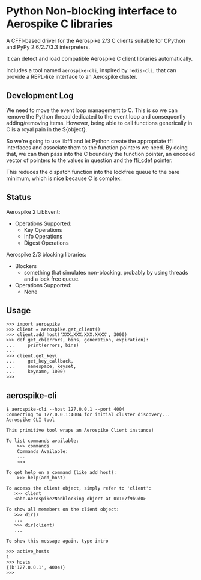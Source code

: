 Python Non-blocking interface to Aerospike C libraries
================

A CFFI-based driver for the Aerospike 2/3 C clients suitable for CPython and PyPy 2.6/2.7/3.3 interpreters.

It can detect and load compatible Aerospike C client libraries automatically.

Includes a tool named ```aerospike-cli```, inspired by ```redis-cli```, that can provide a REPL-like interface to an Aerospike cluster.


Development Log
-----

We need to move the event loop management to C. This is so we can remove the Python thread dedicated to the event loop and consequently adding/removing items. However, being able to call functions generically in C is a royal pain in the ${object}.

So we're going to use libffi and let Python create the appropriate ffi interfaces and associate them to the function pointers we need. By doing that, we can then pass into the C boundary the function pointer, an encoded vector of pointers to the values in question and the ffi_cdef pointer.

This reduces the dispatch function into the lockfree queue to the bare minimum, which is nice because C is complex.


Status
-----

Aerospike 2 LibEvent:

* Operations Supported:
    * Key Operations
    * Info Operations
    * Digest Operations

Aerospike 2/3 blocking libraries:

* Blockers
    * something that simulates non-blocking, probably by using threads and a lock free queue.
* Operations Supported:
    * None


Usage
-----

```
>>> import aerospike
>>> client = aerospike.get_client()
>>> client.add_host('XXX.XXX.XXX.XXXX', 3000)
>>> def get_cb(errors, bins, generation, expiration):
...     print(errors, bins)
... 
>>> client.get_key(
...     get_key_callback,
...     namespace, keyset,
...     keyname, 1000)
>>>
```


aerospike-cli
-------------

```
$ aerospike-cli --host 127.0.0.1 --port 4004
Connecting to 127.0.0.1:4004 for initial cluster discovery...
Aerospike CLI tool

This primitive tool wraps an Aerospike Client instance!

To list commands available:
    >>> commands
    Commands Available:
    ...
    >>>

To get help on a command (like add_host):
    >>> help(add_host)

To access the client object, simply refer to 'client':
   >>> client
   <abc.Aerospike2Nonblocking object at 0x107f9b9d0>

To show all memebers on the client object:
   >>> dir()
   ...
   >>> dir(client)
   ...

To show this message again, type intro

>>> active_hosts
1
>>> hosts
{(b'127.0.0.1', 4004)}
>>> 
```

